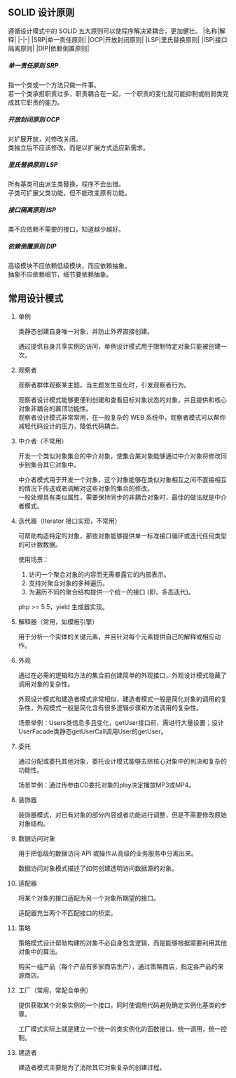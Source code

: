 ## SOLID 设计原则
遵循设计模式中的 SOLID 五大原则可以使程序解决紧耦合，更加健壮。
|名称|解释|
|-|-|
|SRP|单一责任原则|
|OCP|开放封闭原则|
|LSP|里氏替换原则|
|ISP|接口隔离原则|
|DIP|依赖倒置原则|

##### 单一责任原则 SRP
指一个类或一个方法只做一件事。  
若一个类承担职责过多，职责耦合在一起，一个职责的变化就可能抑制或削弱类完成其它职责的能力。

##### 开放封闭原则 OCP
对扩展开放，对修改关闭。  
类独立后不应该修改，而是以扩展方式适应新需求。

##### 里氏替换原则 LSP
所有基类可由派生类替换，程序不会出错。  
子类可扩展父类功能，但不能改变原有功能。

##### 接口隔离原则 ISP
类不应依赖不需要的接口，知道越少越好。

##### 依赖倒置原则 DIP
高级模块不应依赖低级模块，而应依赖抽象。  
抽象不应依赖细节，细节要依赖抽象。

## 常用设计模式
1. 单例  

    类静态创建自身唯一对象，并防止外界直接创建。
    
    通过提供自身共享实例的访问，单例设计模式用于限制特定对象只能被创建一次。

2. 观察者

    观察者群体观察某主题，当主题发生变化时，引发观察者行为。  
    
    观察者设计模式能够更便利创建和查看目标对象状态的对象，并且提供和核心对象非耦合的置顶功能性。  
    观察者设计模式非常常用，在一般复杂的 WEB 系统中，观察者模式可以帮你减轻代码设计的压力，降低代码耦合。

3. 中介者（不常用）

    开发一个类似对象集合的中介对象，使集合某对象能够通过中介对象将修改同步到集合其它对象中。  
    
    中介者模式用于开发一个对象，这个对象能够在类似对象相互之间不直接相互的情况下传送或者调解对这些对象的集合的修改。  
    一般处理具有类似属性，需要保持同步的非耦合对象时，最佳的做法就是中介者模式。  

4. 迭代器（Iterator 接口实现，不常用）

    可帮助构造特定的对象，那些对象能够提供单一标准接口循环或迭代任何类型的可计数数据。

    使用场景：
    1. 访问一个聚合对象的内容而无需暴露它的内部表示。
    2. 支持对聚合对象的多种遍历。
    3. 为遍历不同的聚合结构提供一个统一的接口 (即，多态迭代)。
    
    php >= 5.5，yield 生成器实现。

5. 解释器（常用，如模板引擎）

    用于分析一个实体的关键元素，并且针对每个元素提供自己的解释或相应动作。

6. 外观

    通过在必需的逻辑和方法的集合前创建简单的外观接口，外观设计模式隐藏了调用对象的复杂性。
    
    外观设计模式和建造者模式非常相似，建造者模式一般是简化对象的调用的复杂性，外观模式一般是简化含有很多逻辑步骤和方法调用的复杂性。

    场景举例：Users类信息多且变化，getUser接口前，需进行大量设置；设计UserFacade类静态getUserCall调用User的getUser。

7. 委托

    通过分配或委托其他对象，委托设计模式能够去除核心对象中的判决和复杂的功能性。
    
    场景举例：通过传参由CD委托对象的play决定播放MP3或MP4。
    
8. 装饰器

    装饰器模式，对已有对象的部分内容或者功能进行调整，但是不需要修改原始对象结构。

9. 数据访问对象

    用于把低级的数据访问 API 或操作从高级的业务服务中分离出来。
    
    数据访问对象模式描述了如何创建透明访问数据源的对象。

10. 适配器

    将某个对象的接口适配为另一个对象所期望的接口。
    
    适配器充当两个不匹配接口的桥梁。

11. 策略

    策略模式设计帮助构建的对象不必自身包含逻辑，而是能够根据需要利用其他对象中的算法。

    购买一组产品（每个产品有多家商店生产），通过策略商店，指定各产品的来源商店。

12. 工厂（常用，常配合单例）

    提供获取某个对象实例的一个接口，同时使调用代码避免确定实例化基类的步骤。
    
    工厂模式实际上就是建立一个统一的类实例化的函数接口。统一调用，统一控制。

13. 建造者

    建造者模式主要是为了消除其它对象复杂的创建过程。
